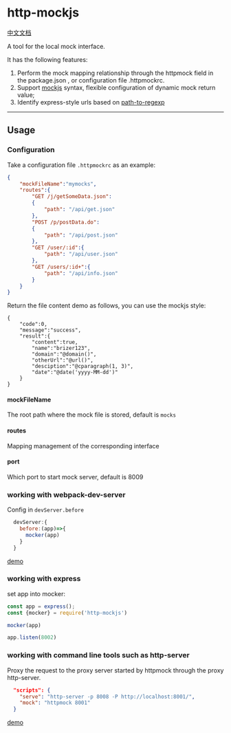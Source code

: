 # http-mockjs

[中文文档](./readme_zh.md)


A tool for the local mock interface.

It has the following features:

1. Perform the mock mapping relationship through the httpmock field in the package.json , or configuration file .httpmockrc.
2. Support [mockjs]((https://www.npmjs.com/package/mockjs)) syntax, flexible configuration of dynamic mock return value;
3. Identify express-style urls based on [path-to-regexp](https://www.npmjs.com/package/path-to-regexp)


---

## Usage

### Configuration

Take a configuration file `.httpmockrc` as an example:

``` json
{
    "mockFileName":"mymocks",
    "routes":{
        "GET /j/getSomeData.json":
        {
            "path": "/api/get.json"
        },
        "POST /p/postData.do":
        {
            "path": "/api/post.json"
        },
        "GET /user/:id":{
            "path": "/api/user.json"
        },
        "GET /users/:id+":{
            "path": "/api/info.json"
        }
    }
}
```

Return the file content demo as follows, you can use the mockjs style:

```
{
    "code":0,
    "message":"success",
    "result":{
        "content":true,
        "name":"brizer123",
        "domain":"@domain()",
        "otherUrl":"@url()",
        "desciption":"@cparagraph(1, 3)",
        "date":"@date('yyyy-MM-dd')"
    }
}
```

#### mockFileName
The root path where the mock file is stored, default is `mocks`

#### routes

Mapping management of the corresponding interface

#### port

Which port to start mock server, default is 8009


### working with webpack-dev-server

Config in `devServer.before`

``` js
  devServer:{
    before:(app)=>{
      mocker(app)
    }
  }
```


[demo](https://github.com/brizer/http-mocker/blob/dev/packages/mocker/examples/webpack/package.json)


### working with express

set app into mocker:

``` js
const app = express();
const {mocker} = require('http-mockjs')

mocker(app)

app.listen(8002)

```


### working with command line tools such as http-server

Proxy the request to the proxy server started by httpmock through the proxy http-server.

``` json
  "scripts": {
    "serve": "http-server -p 8008 -P http://localhost:8001/",
    "mock": "httpmock 8001"
  }
```

[demo](https://github.com/brizer/http-mocker/blob/dev/packages/mocker/examples/commander/package.json)

